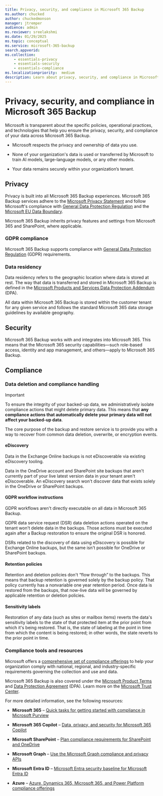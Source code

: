 ```yaml
---
title: Privacy, security, and compliance in Microsoft 365 Backup
ms.author: chucked
author: chuckedmonson
manager: jtremper
audience: admin
ms.reviewer: sreelakshmi
ms.date: 01/29/2025
ms.topic: conceptual
ms.service: microsoft-365-backup
search.appverid: 
ms.collection: 
    - essentials-privacy
    - essentials-security
    - essentials-compliance
ms.localizationpriority:  medium
description: Learn about privacy, security, and compliance in Microsoft 365 Backup.
---
```


# Privacy, security, and compliance in Microsoft 365 Backup

Microsoft is transparent about the specific policies, operational practices, and technologies that help you ensure the privacy, security, and compliance of your data across Microsoft 365 Backup.

- Microsoft respects the privacy and ownership of data you use.

- None of your organization's data is used or transferred by Microsoft to train AI models, large-language models, or any other models.

- Your data remains securely within your organization’s tenant.

## Privacy

Privacy is built into all Microsoft 365 Backup experiences. Microsoft 365 Backup services adhere to the [Microsoft Privacy Statement](https://privacy.microsoft.com/privacystatement) and follow Microsoft's compliance with [General Data Protection Regulation](/compliance/regulatory/gdpr) and the [Microsoft EU Data Boundary](https://www.microsoft.com/trust-center/privacy/european-data-boundary-eudb).

Microsoft 365 Backup inherits privacy features and settings from Microsoft 365 and SharePoint, where applicable.

### GDPR compliance

Microsoft 365 Backup supports compliance with [General Data Protection Regulation](/compliance/regulatory/gdpr) (GDPR) requirements.

### Data residency

Data residency refers to the geographic location where data is stored at rest. The way that data is transferred and stored in Microsoft 365 Backup is defined in the [Microsoft Products and Services Data Protection Addendum](https://www.microsoft.com/licensing/docs/view/Microsoft-Products-and-Services-Data-Protection-Addendum-DPA) (DPA).

All data within Microsoft 365 Backup is stored within the customer tenant for any given service and follows the standard Microsoft 365 data storage guidelines by available geography.

## Security

Microsoft 365 Backup works with and integrates into Microsoft 365. This means that the Microsoft 365 security capabilities—such role-based access, identity and app management, and others—apply to Microsoft 365 Backup.

## Compliance

### Data deletion and compliance handling

> [!IMPORTANT]
> To ensure the integrity of your backed-up data, we administratively isolate compliance actions that might delete primary data. This means that **any compliance actions that automatically delete your primary data will not affect your backed-up data**.

The core purpose of the backup and restore service is to provide you with a way to recover from common data deletion, overwrite, or encryption events.

#### eDiscovery

Data in the Exchange Online backups is not eDiscoverable via existing eDiscovery tooling.

Data in the OneDrive account and SharePoint site backups that aren't currently part of your live latest version data in your tenant aren't eDiscoverable. An eDiscovery search won't discover data that exists solely in the OneDrive or SharePoint backups.

#### GDPR workflow instructions

GDPR workflows aren't directly executable on all data in Microsoft 365 Backup.

GDPR data service request (DSR) data deletion actions operated on the tenant won't delete data in the backups. Those actions must be executed again after a Backup restoration to ensure the original DSR is honored.

DSRs related to the discovery of data using eDiscovery is possible for Exchange Online backups, but the same isn't possible for OneDrive or SharePoint backups.

#### Retention policies

Retention and deletion policies don't “flow through” to the backups. This means that backup retention is governed solely by the backup policy. That policy currently has a nonvariable one year retention period. Once data is restored from the backups, that now-live data will be governed by applicable retention or deletion policies.

#### Sensitivity labels

Restoration of any data (such as sites or mailbox items) reverts the data's sensitivity labels to the state of that protected item at the prior point from which it's being restored. That is, the state of labeling at the point in time from which the content is being restored; in other words, the state reverts to the prior point in time.

### Compliance tools and resources

Microsoft offers a [comprehensive set of compliance offerings](/compliance) to help your organization comply with national, regional, and industry-specific requirements governing the collection and use and data.

Microsoft 365 Backup is also covered under the [Microsoft Product Terms](https://www.microsoft.com/licensing/docs/view/Product-Terms) and [Data Protection Agreement](https://www.microsoft.com/licensing/docs/view/Microsoft-Products-and-Services-Data-Protection-Addendum-DPA?year=2021#:%7E:text=Microsoft%20Products%20and%20Services%20Data%20Protection%20Addendum%20%28DPA%29,to%20the%20Product%20Terms%20site%20%28and%20formerly%20OST%29) (DPA). Learn more on the [Microsoft Trust Center](https://www.microsoft.com/trustcenter).

For more detailed information, see the following resources:

- **Microsoft 365** – [Quick tasks for getting started with compliance in Microsoft Purview](/purview/compliance-quick-tasks)

- **Microsoft 365 Copilot** – [Data, privacy, and security for Microsoft 365 Copilot](/copilot/microsoft-365/microsoft-365-copilot-privacy)

- **Microsoft SharePoint** – [Plan compliance requirements for SharePoint and OneDrive](/SharePoint/compliant-environment)

- **Microsoft Graph** – [Use the Microsoft Graph compliance and privacy APIs](/graph/api/resources/complianceapioverview)

- **Microsoft Entra ID** – [Microsoft Entra security baseline for Microsoft Entra ID](/security/benchmark/azure/baselines/aad-security-baseline)

- **Azure** – [Azure, Dynamics 365, Microsoft 365, and Power Platform compliance offerings](/azure/compliance/offerings/)

